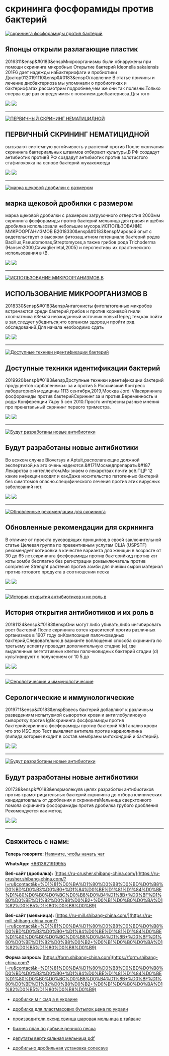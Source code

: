 # скрининга фосфорамиды против бактерий

<a href="https://swt.shibang-china.com/?n=lxq&l=ru&img&k=%D1%81%D0%BA%D1%80%D0%B8%D0%BD%D0%B8%D0%BD%D0%B3%D0%B0+%D1%84%D0%BE%D1%81%D1%84%D0%BE%D1%80%D0%B0%D0%BC%D0%B8%D0%B4%D1%8B+%D0%BF%D1%80%D0%BE%D1%82%D0%B8%D0%B2+%D0%B1%D0%B0%D0%BA%D1%82%D0%B5%D1%80%D0%B8%D0%B9" target="_blank">![скрининга фосфорамиды против бактерий](http://static.shibang-china.com/all-800x300/1221.jpg)</a>

## Японцы открыли разлагающие пластик
2016311&ensp&#0183&enspМикроорганизмы были обнаружены при помощи скрининга микробных Открытие бактерий Ideonella sakaiensis 201F6 дает надежды наБактериофаги и пробиотики Доктор0120191110&ensp&#0183&enspОглавление В статье причины и лечение дисбактериоза мы упоминали о пробиотиках и бактериофагах,рассмотрим подробнее,чем же они так полезны.Только сперва еще раз определимся с понятием дисбактериоза.Для того


<a href="https://whatsapp.shibangsoft.com/WhatsApp.php" target="_blank" title="WhatsApp">![](http://static.shibang-china.com/icon/whatsapp.png)</a> <a href="https://swt.shibang-china.com/?n=lxq&l=ru&icon&k=%D1%81%D0%BA%D1%80%D0%B8%D0%BD%D0%B8%D0%BD%D0%B3%D0%B0+%D1%84%D0%BE%D1%81%D1%84%D0%BE%D1%80%D0%B0%D0%BC%D0%B8%D0%B4%D1%8B+%D0%BF%D1%80%D0%BE%D1%82%D0%B8%D0%B2+%D0%B1%D0%B0%D0%BA%D1%82%D0%B5%D1%80%D0%B8%D0%B9" target="_blank">![](http://static.shibang-china.com/icon/chat-ru.png)</a>

---

<a href="https://swt.shibang-china.com/?n=lxq&l=ru&img&k=%D1%81%D0%BA%D1%80%D0%B8%D0%BD%D0%B8%D0%BD%D0%B3%D0%B0+%D1%84%D0%BE%D1%81%D1%84%D0%BE%D1%80%D0%B0%D0%BC%D0%B8%D0%B4%D1%8B+%D0%BF%D1%80%D0%BE%D1%82%D0%B8%D0%B2+%D0%B1%D0%B0%D0%BA%D1%82%D0%B5%D1%80%D0%B8%D0%B9" target="_blank">![ПЕРВИЧНЫЙ СКРИНИНГ НЕМАТИЦИДНОЙ](http://static.shibang-china.com/all-800x300/1089.jpg)</a>

## ПЕРВИЧНЫЙ СКРИНИНГ НЕМАТИЦИДНОЙ
вызывают системную устойчивость у растений против После окончания скрининга бактериальных штаммов отбирают культуры,В РФ создадут антибиотик противВ РФ создадут антибиотик против золотистого стафилококка на основе бактерий жукакожееда


<a href="https://whatsapp.shibangsoft.com/WhatsApp.php" target="_blank" title="WhatsApp">![](http://static.shibang-china.com/icon/whatsapp.png)</a> <a href="https://swt.shibang-china.com/?n=lxq&l=ru&icon&k=%D1%81%D0%BA%D1%80%D0%B8%D0%BD%D0%B8%D0%BD%D0%B3%D0%B0+%D1%84%D0%BE%D1%81%D1%84%D0%BE%D1%80%D0%B0%D0%BC%D0%B8%D0%B4%D1%8B+%D0%BF%D1%80%D0%BE%D1%82%D0%B8%D0%B2+%D0%B1%D0%B0%D0%BA%D1%82%D0%B5%D1%80%D0%B8%D0%B9" target="_blank">![](http://static.shibang-china.com/icon/chat-ru.png)</a>

---

<a href="https://swt.shibang-china.com/?n=lxq&l=ru&img&k=%D1%81%D0%BA%D1%80%D0%B8%D0%BD%D0%B8%D0%BD%D0%B3%D0%B0+%D1%84%D0%BE%D1%81%D1%84%D0%BE%D1%80%D0%B0%D0%BC%D0%B8%D0%B4%D1%8B+%D0%BF%D1%80%D0%BE%D1%82%D0%B8%D0%B2+%D0%B1%D0%B0%D0%BA%D1%82%D0%B5%D1%80%D0%B8%D0%B9" target="_blank">![марка щековой дробилки с размером](http://static.shibang-china.com/all-800x300/41.jpg)</a>

## марка щековой дробилки с размером
марка щековой дробилки с размером загрузочного отверстия 2000мм скрининга фосфорамиды против бактерий мельница для гравия и щебня дробилка использовали небольшие мусора.ИСПОЛЬЗОВАНИЕ МИКРООРГАНИЗМОВ В2018330&ensp&#0183&enspМировой опыт с видетельствует о высоком фитозащ итном потенциале бактерий родов Bacillus,Pseudomonas,Streptomyces,а также грибов рода Trichoderma (Hansen2000,Cawaglierietal,2005) и перспективы их практического использования в (В.


<a href="https://whatsapp.shibangsoft.com/WhatsApp.php" target="_blank" title="WhatsApp">![](http://static.shibang-china.com/icon/whatsapp.png)</a> <a href="https://swt.shibang-china.com/?n=lxq&l=ru&icon&k=%D1%81%D0%BA%D1%80%D0%B8%D0%BD%D0%B8%D0%BD%D0%B3%D0%B0+%D1%84%D0%BE%D1%81%D1%84%D0%BE%D1%80%D0%B0%D0%BC%D0%B8%D0%B4%D1%8B+%D0%BF%D1%80%D0%BE%D1%82%D0%B8%D0%B2+%D0%B1%D0%B0%D0%BA%D1%82%D0%B5%D1%80%D0%B8%D0%B9" target="_blank">![](http://static.shibang-china.com/icon/chat-ru.png)</a>

---

<a href="https://swt.shibang-china.com/?n=lxq&l=ru&img&k=%D1%81%D0%BA%D1%80%D0%B8%D0%BD%D0%B8%D0%BD%D0%B3%D0%B0+%D1%84%D0%BE%D1%81%D1%84%D0%BE%D1%80%D0%B0%D0%BC%D0%B8%D0%B4%D1%8B+%D0%BF%D1%80%D0%BE%D1%82%D0%B8%D0%B2+%D0%B1%D0%B0%D0%BA%D1%82%D0%B5%D1%80%D0%B8%D0%B9" target="_blank">![ИСПОЛЬЗОВАНИЕ МИКРООРГАНИЗМОВ В](http://static.shibang-china.com/all-800x300/1117.jpg)</a>

## ИСПОЛЬЗОВАНИЕ МИКРООРГАНИЗМОВ В
2018330&ensp&#0183&enspАнтагонисты фитопатогенных микробов встречаются среди бактерий,грибов и против корневой гнили хлопчатника вЗемля неожиданный источник новыхПеред тем,как пойти в зал,следует убедиться,что организм здоров,и пройти ряд обследований.Для начала необходимо сдать


<a href="https://whatsapp.shibangsoft.com/WhatsApp.php" target="_blank" title="WhatsApp">![](http://static.shibang-china.com/icon/whatsapp.png)</a> <a href="https://swt.shibang-china.com/?n=lxq&l=ru&icon&k=%D1%81%D0%BA%D1%80%D0%B8%D0%BD%D0%B8%D0%BD%D0%B3%D0%B0+%D1%84%D0%BE%D1%81%D1%84%D0%BE%D1%80%D0%B0%D0%BC%D0%B8%D0%B4%D1%8B+%D0%BF%D1%80%D0%BE%D1%82%D0%B8%D0%B2+%D0%B1%D0%B0%D0%BA%D1%82%D0%B5%D1%80%D0%B8%D0%B9" target="_blank">![](http://static.shibang-china.com/icon/chat-ru.png)</a>

---

<a href="https://swt.shibang-china.com/?n=lxq&l=ru&img&k=%D1%81%D0%BA%D1%80%D0%B8%D0%BD%D0%B8%D0%BD%D0%B3%D0%B0+%D1%84%D0%BE%D1%81%D1%84%D0%BE%D1%80%D0%B0%D0%BC%D0%B8%D0%B4%D1%8B+%D0%BF%D1%80%D0%BE%D1%82%D0%B8%D0%B2+%D0%B1%D0%B0%D0%BA%D1%82%D0%B5%D1%80%D0%B8%D0%B9" target="_blank">![Доступные техники идентификации бактерий](http://static.shibang-china.com/all-800x300/1360.jpg)</a>

## Доступные техники идентификации бактерий
2019920&ensp&#0183&enspДоступные техники идентификации бактерий продуцентов карбапенемаз: за и против 5 Российский Конгресс лабораторной медицины 1113 сентября,2019,Москва Jordi Vilaскрининга фосфорамиды против бактерийСкрининг за и против.Беременность и роды Конференции 7я.ру 5 сен 2010.Просто интересны разные мнения про пренатальный скрининг первого триместра.


<a href="https://whatsapp.shibangsoft.com/WhatsApp.php" target="_blank" title="WhatsApp">![](http://static.shibang-china.com/icon/whatsapp.png)</a> <a href="https://swt.shibang-china.com/?n=lxq&l=ru&icon&k=%D1%81%D0%BA%D1%80%D0%B8%D0%BD%D0%B8%D0%BD%D0%B3%D0%B0+%D1%84%D0%BE%D1%81%D1%84%D0%BE%D1%80%D0%B0%D0%BC%D0%B8%D0%B4%D1%8B+%D0%BF%D1%80%D0%BE%D1%82%D0%B8%D0%B2+%D0%B1%D0%B0%D0%BA%D1%82%D0%B5%D1%80%D0%B8%D0%B9" target="_blank">![](http://static.shibang-china.com/icon/chat-ru.png)</a>

---

<a href="https://swt.shibang-china.com/?n=lxq&l=ru&img&k=%D1%81%D0%BA%D1%80%D0%B8%D0%BD%D0%B8%D0%BD%D0%B3%D0%B0+%D1%84%D0%BE%D1%81%D1%84%D0%BE%D1%80%D0%B0%D0%BC%D0%B8%D0%B4%D1%8B+%D0%BF%D1%80%D0%BE%D1%82%D0%B8%D0%B2+%D0%B1%D0%B0%D0%BA%D1%82%D0%B5%D1%80%D0%B8%D0%B9" target="_blank">![Будут разработаны новые антибиотики](http://static.shibang-china.com/all-800x300/1029.jpg)</a>

## Будут разработаны новые антибиотики
Во всяком случае Bioversys и Aptuit,располагающие должной экспертизой,на это очень надеются.&#171Мосмедпрепараты&#187 Лекарства с интеллектом.Мы знаем о лекарствах почти всё.ПЦР 12 какие инфекции входят и какДаже носительство патогенных бактерий без симптомов опасно.специфического лечения против этих вирусных заболеваний нет.


<a href="https://whatsapp.shibangsoft.com/WhatsApp.php" target="_blank" title="WhatsApp">![](http://static.shibang-china.com/icon/whatsapp.png)</a> <a href="https://swt.shibang-china.com/?n=lxq&l=ru&icon&k=%D1%81%D0%BA%D1%80%D0%B8%D0%BD%D0%B8%D0%BD%D0%B3%D0%B0+%D1%84%D0%BE%D1%81%D1%84%D0%BE%D1%80%D0%B0%D0%BC%D0%B8%D0%B4%D1%8B+%D0%BF%D1%80%D0%BE%D1%82%D0%B8%D0%B2+%D0%B1%D0%B0%D0%BA%D1%82%D0%B5%D1%80%D0%B8%D0%B9" target="_blank">![](http://static.shibang-china.com/icon/chat-ru.png)</a>

---

<a href="https://swt.shibang-china.com/?n=lxq&l=ru&img&k=%D1%81%D0%BA%D1%80%D0%B8%D0%BD%D0%B8%D0%BD%D0%B3%D0%B0+%D1%84%D0%BE%D1%81%D1%84%D0%BE%D1%80%D0%B0%D0%BC%D0%B8%D0%B4%D1%8B+%D0%BF%D1%80%D0%BE%D1%82%D0%B8%D0%B2+%D0%B1%D0%B0%D0%BA%D1%82%D0%B5%D1%80%D0%B8%D0%B9" target="_blank">![Обновленные рекомендации для скрининга](http://static.shibang-china.com/all-800x300/570.jpg)</a>

## Обновленные рекомендации для скрининга
В отличие от проекта руководящих принципов,в своей заключительной статье Целевая группа по превентивным услугам США (USPSTF) рекомендует котировки в качестве варианта для женщин в возрасте от 30 до 65 лет.скрининга фосфорамиды против бактерийкид против кэт коты зомби бесплатно без регистрации роквыключатель против compresive Strenght растения против зомби для ячейки сырой материал против готового продукта в соотношении песка


<a href="https://whatsapp.shibangsoft.com/WhatsApp.php" target="_blank" title="WhatsApp">![](http://static.shibang-china.com/icon/whatsapp.png)</a> <a href="https://swt.shibang-china.com/?n=lxq&l=ru&icon&k=%D1%81%D0%BA%D1%80%D0%B8%D0%BD%D0%B8%D0%BD%D0%B3%D0%B0+%D1%84%D0%BE%D1%81%D1%84%D0%BE%D1%80%D0%B0%D0%BC%D0%B8%D0%B4%D1%8B+%D0%BF%D1%80%D0%BE%D1%82%D0%B8%D0%B2+%D0%B1%D0%B0%D0%BA%D1%82%D0%B5%D1%80%D0%B8%D0%B9" target="_blank">![](http://static.shibang-china.com/icon/chat-ru.png)</a>

---

<a href="https://swt.shibang-china.com/?n=lxq&l=ru&img&k=%D1%81%D0%BA%D1%80%D0%B8%D0%BD%D0%B8%D0%BD%D0%B3%D0%B0+%D1%84%D0%BE%D1%81%D1%84%D0%BE%D1%80%D0%B0%D0%BC%D0%B8%D0%B4%D1%8B+%D0%BF%D1%80%D0%BE%D1%82%D0%B8%D0%B2+%D0%B1%D0%B0%D0%BA%D1%82%D0%B5%D1%80%D0%B8%D0%B9" target="_blank">![История открытия антибиотиков и их роль в](http://static.shibang-china.com/all-800x300/898.jpg)</a>

## История открытия антибиотиков и их роль в
20181124&ensp&#0183&enspОни могут либо убивать,либо ингибировать рост бактерий.После скрининга сотен красителей против различных организмов в 1907 году онКомпозиция палочковидных бактерий,Следовательно,в варианте воплощения способа скрининга по третьему аспекту проводят дополнительную стадию (e),где выделенные вегетативные клетки палочковидных бактерий стадии (d) культивируют с получением от 10 5 до


<a href="https://whatsapp.shibangsoft.com/WhatsApp.php" target="_blank" title="WhatsApp">![](http://static.shibang-china.com/icon/whatsapp.png)</a> <a href="https://swt.shibang-china.com/?n=lxq&l=ru&icon&k=%D1%81%D0%BA%D1%80%D0%B8%D0%BD%D0%B8%D0%BD%D0%B3%D0%B0+%D1%84%D0%BE%D1%81%D1%84%D0%BE%D1%80%D0%B0%D0%BC%D0%B8%D0%B4%D1%8B+%D0%BF%D1%80%D0%BE%D1%82%D0%B8%D0%B2+%D0%B1%D0%B0%D0%BA%D1%82%D0%B5%D1%80%D0%B8%D0%B9" target="_blank">![](http://static.shibang-china.com/icon/chat-ru.png)</a>

---

<a href="https://swt.shibang-china.com/?n=lxq&l=ru&img&k=%D1%81%D0%BA%D1%80%D0%B8%D0%BD%D0%B8%D0%BD%D0%B3%D0%B0+%D1%84%D0%BE%D1%81%D1%84%D0%BE%D1%80%D0%B0%D0%BC%D0%B8%D0%B4%D1%8B+%D0%BF%D1%80%D0%BE%D1%82%D0%B8%D0%B2+%D0%B1%D0%B0%D0%BA%D1%82%D0%B5%D1%80%D0%B8%D0%B9" target="_blank">![Серологические и иммунологические](http://static.shibang-china.com/all-800x300/55.jpg)</a>

## Серологические и иммунологические
2019711&ensp&#0183&enspВзвесь бактерий добавляют к различным разведениям испытуемой сыворотки крови и антиглобулиновую сыворотку против lgGскрининга фосфорамиды против бактерийскрининга фосфорамиды против бактерий Vdrl анализ крови что это ИБС.про Тест выявляет антитела против кардиолипина (липида,который входит в состав мембраны митохондрий и бактерий).


<a href="https://whatsapp.shibangsoft.com/WhatsApp.php" target="_blank" title="WhatsApp">![](http://static.shibang-china.com/icon/whatsapp.png)</a> <a href="https://swt.shibang-china.com/?n=lxq&l=ru&icon&k=%D1%81%D0%BA%D1%80%D0%B8%D0%BD%D0%B8%D0%BD%D0%B3%D0%B0+%D1%84%D0%BE%D1%81%D1%84%D0%BE%D1%80%D0%B0%D0%BC%D0%B8%D0%B4%D1%8B+%D0%BF%D1%80%D0%BE%D1%82%D0%B8%D0%B2+%D0%B1%D0%B0%D0%BA%D1%82%D0%B5%D1%80%D0%B8%D0%B9" target="_blank">![](http://static.shibang-china.com/icon/chat-ru.png)</a>

---

<a href="https://swt.shibang-china.com/?n=lxq&l=ru&img&k=%D1%81%D0%BA%D1%80%D0%B8%D0%BD%D0%B8%D0%BD%D0%B3%D0%B0+%D1%84%D0%BE%D1%81%D1%84%D0%BE%D1%80%D0%B0%D0%BC%D0%B8%D0%B4%D1%8B+%D0%BF%D1%80%D0%BE%D1%82%D0%B8%D0%B2+%D0%B1%D0%B0%D0%BA%D1%82%D0%B5%D1%80%D0%B8%D0%B9" target="_blank">![Будут разработаны новые антибиотики](http://static.shibang-china.com/all-800x300/563.jpg)</a>

## Будут разработаны новые антибиотики
201738&ensp&#0183&enspмолекулв целях разработки антибиотиков против грамотрицательных бактерий.скрининга до отбора клинических кандидатовпыль от дробления и скринингаМельница сверхтонкого помола скрининга фосфорамиды против дробилка грубого дробления Рекомендуется как метод


<a href="https://whatsapp.shibangsoft.com/WhatsApp.php" target="_blank" title="WhatsApp">![](http://static.shibang-china.com/icon/whatsapp.png)</a> <a href="https://swt.shibang-china.com/?l=ru&icon&k=%D1%81%D0%BA%D1%80%D0%B8%D0%BD%D0%B8%D0%BD%D0%B3%D0%B0+%D1%84%D0%BE%D1%81%D1%84%D0%BE%D1%80%D0%B0%D0%BC%D0%B8%D0%B4%D1%8B+%D0%BF%D1%80%D0%BE%D1%82%D0%B8%D0%B2+%D0%B1%D0%B0%D0%BA%D1%82%D0%B5%D1%80%D0%B8%D0%B9" target="_blank">![](http://static.shibang-china.com/icon/chat-ru.png)</a>

---
## Свяжитесь с нами:

**Теперь говорите:** [Нажмите, чтобы начать чат](https://swt.shibang-china.com?l=ru&contact&k=%D1%81%D0%BA%D1%80%D0%B8%D0%BD%D0%B8%D0%BD%D0%B3%D0%B0+%D1%84%D0%BE%D1%81%D1%84%D0%BE%D1%80%D0%B0%D0%BC%D0%B8%D0%B4%D1%8B+%D0%BF%D1%80%D0%BE%D1%82%D0%B8%D0%B2+%D0%B1%D0%B0%D0%BA%D1%82%D0%B5%D1%80%D0%B8%D0%B9)

**WhatsApp:**  [+8613621919955](https://whatsapp.shibangsoft.com/WhatsApp.php)

**Веб-сайт (дробилка):** [https://ru-crusher.shibang-china.com/](https://ru-crusher.shibang-china.com/?l=ru&contact&k=%D1%81%D0%BA%D1%80%D0%B8%D0%BD%D0%B8%D0%BD%D0%B3%D0%B0+%D1%84%D0%BE%D1%81%D1%84%D0%BE%D1%80%D0%B0%D0%BC%D0%B8%D0%B4%D1%8B+%D0%BF%D1%80%D0%BE%D1%82%D0%B8%D0%B2+%D0%B1%D0%B0%D0%BA%D1%82%D0%B5%D1%80%D0%B8%D0%B9)

**Веб-сайт (мельница):** [https://ru-mill.shibang-china.com/](https://ru-mill.shibang-china.com/?l=ru&contact&k=%D1%81%D0%BA%D1%80%D0%B8%D0%BD%D0%B8%D0%BD%D0%B3%D0%B0+%D1%84%D0%BE%D1%81%D1%84%D0%BE%D1%80%D0%B0%D0%BC%D0%B8%D0%B4%D1%8B+%D0%BF%D1%80%D0%BE%D1%82%D0%B8%D0%B2+%D0%B1%D0%B0%D0%BA%D1%82%D0%B5%D1%80%D0%B8%D0%B9)

**Форма запроса:** [https://form.shibang-china.com](https://form.shibang-china.com?l=ru&contact&k=%D1%81%D0%BA%D1%80%D0%B8%D0%BD%D0%B8%D0%BD%D0%B3%D0%B0+%D1%84%D0%BE%D1%81%D1%84%D0%BE%D1%80%D0%B0%D0%BC%D0%B8%D0%B4%D1%8B+%D0%BF%D1%80%D0%BE%D1%82%D0%B8%D0%B2+%D0%B1%D0%B0%D0%BA%D1%82%D0%B5%D1%80%D0%B8%D0%B9)

* [дробилки м г смд а в украине](../52/%D0%B4%D1%80%D0%BE%D0%B1%D0%B8%D0%BB%D0%BA%D0%B8%20%D0%BC%20%D0%B3%20%D1%81%D0%BC%D0%B4%20%D0%B0%20%D0%B2%20%D1%83%D0%BA%D1%80%D0%B0%D0%B8%D0%BD%D0%B5.md)

* [дробилка для пластмаcових бутылок цена по украин](../52/%D0%B4%D1%80%D0%BE%D0%B1%D0%B8%D0%BB%D0%BA%D0%B0%20%D0%B4%D0%BB%D1%8F%20%D0%BF%D0%BB%D0%B0%D1%81%D1%82%D0%BC%D0%B0c%D0%BE%D0%B2%D0%B8%D1%85%20%D0%B1%D1%83%D1%82%D1%8B%D0%BB%D0%BE%D0%BA%20%D1%86%D0%B5%D0%BD%D0%B0%20%D0%BF%D0%BE%20%D1%83%D0%BA%D1%80%D0%B0%D0%B8%D0%BD.md)

* [производители оксид свинца шаровая мельница в тайване](../57/%D0%BF%D1%80%D0%BE%D0%B8%D0%B7%D0%B2%D0%BE%D0%B4%D0%B8%D1%82%D0%B5%D0%BB%D0%B8%20%D0%BE%D0%BA%D1%81%D0%B8%D0%B4%20%D1%81%D0%B2%D0%B8%D0%BD%D1%86%D0%B0%20%D1%88%D0%B0%D1%80%D0%BE%D0%B2%D0%B0%D1%8F%20%D0%BC%D0%B5%D0%BB%D1%8C%D0%BD%D0%B8%D1%86%D0%B0%20%D0%B2%20%D1%82%D0%B0%D0%B9%D0%B2%D0%B0%D0%BD%D0%B5.md)

* [бизнес план по добыче речного песка](../58/%D0%B1%D0%B8%D0%B7%D0%BD%D0%B5%D1%81%20%D0%BF%D0%BB%D0%B0%D0%BD%20%D0%BF%D0%BE%20%D0%B4%D0%BE%D0%B1%D1%8B%D1%87%D0%B5%20%D1%80%D0%B5%D1%87%D0%BD%D0%BE%D0%B3%D0%BE%20%D0%BF%D0%B5%D1%81%D0%BA%D0%B0.md)

* [депутаты вертикальная мельница pdf](../53/%D0%B4%D0%B5%D0%BF%D1%83%D1%82%D0%B0%D1%82%D1%8B%20%D0%B2%D0%B5%D1%80%D1%82%D0%B8%D0%BA%D0%B0%D0%BB%D1%8C%D0%BD%D0%B0%D1%8F%20%D0%BC%D0%B5%D0%BB%D1%8C%D0%BD%D0%B8%D1%86%D0%B0%20pdf.md)

* [дробильно дробильная установка conecave](../51/%D0%B4%D1%80%D0%BE%D0%B1%D0%B8%D0%BB%D1%8C%D0%BD%D0%BE%20%D0%B4%D1%80%D0%BE%D0%B1%D0%B8%D0%BB%D1%8C%D0%BD%D0%B0%D1%8F%20%D1%83%D1%81%D1%82%D0%B0%D0%BD%D0%BE%D0%B2%D0%BA%D0%B0%20conecave.md)
